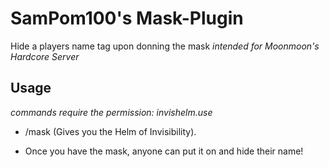 # SamPom100's Mask-Plugin
Hide a players name tag upon donning the mask
*intended for Moonmoon's Hardcore Server*

## Usage
*commands require the permission: invishelm.use*
- /mask  (Gives you the Helm of Invisibility).

 - Once you have the mask, anyone can put it on and hide their name!
